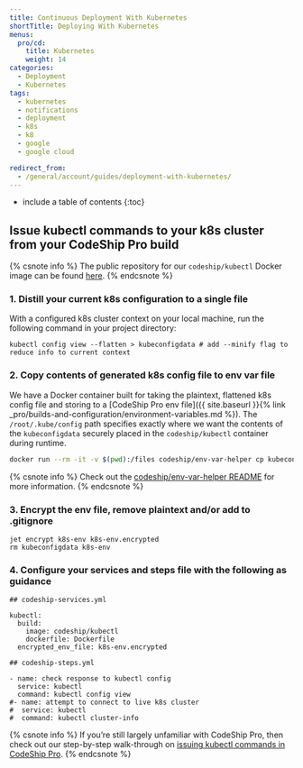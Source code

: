 ```yaml
---
title: Continuous Deployment With Kubernetes
shortTitle: Deploying With Kubernetes
menus:
  pro/cd:
    title: Kubernetes
    weight: 14
categories:
  - Deployment
  - Kubernetes     
tags:
  - kubernetes
  - notifications
  - deployment
  - k8s
  - k8
  - google
  - google cloud

redirect_from:
  - /general/account/guides/deployment-with-kubernetes/
---
```


* include a table of contents
{:toc}

## Issue kubectl commands to your k8s cluster from your CodeShip Pro build

{% csnote info %}
The public repository for our `codeship/kubectl` Docker image can be found [here](https://github.com/codeship-library/kubectl).
{% endcsnote %}

### 1. Distill your current k8s configuration to a single file

With a configured k8s cluster context on your local machine, run the following command in your project directory:

```shell
kubectl config view --flatten > kubeconfigdata # add --minify flag to reduce info to current context
```

### 2. Copy contents of generated k8s config file to env var file

We have a Docker container built for taking the plaintext, flattened k8s config file and storing to a [CodeShip Pro env file]({{ site.baseurl }}{% link _pro/builds-and-configuration/environment-variables.md %}). The `/root/.kube/config` path specifies exactly where we want the contents of the `kubeconfigdata` securely placed in the `codeship/kubectl` container during runtime.

```bash
docker run --rm -it -v $(pwd):/files codeship/env-var-helper cp kubeconfigdata:/root/.kube/config k8s-env
```

{% csnote info %}
Check out the [codeship/env-var-helper README](https://github.com/codeship-library/docker-utilities/tree/master/env-var-helper) for more information.
{% endcsnote %}

### 3. Encrypt the env file, remove plaintext and/or add to .gitignore

```shell
jet encrypt k8s-env k8s-env.encrypted
rm kubeconfigdata k8s-env
```

### 4. Configure your services and steps file with the following as guidance

```shell
## codeship-services.yml

kubectl:
  build:
    image: codeship/kubectl
    dockerfile: Dockerfile
  encrypted_env_file: k8s-env.encrypted
```

```shell
## codeship-steps.yml

- name: check response to kubectl config
  service: kubectl
  command: kubectl config view
#- name: attempt to connect to live k8s cluster
#  service: kubectl
#  command: kubectl cluster-info
```

{% csnote info %}
If you’re still largely unfamiliar with CodeShip Pro, then check out our step-by-step walk-through on [issuing kubectl commands in CodeShip Pro](https://github.com/codeship-library/kubectl-connection-demo).
{% endcsnote %}
